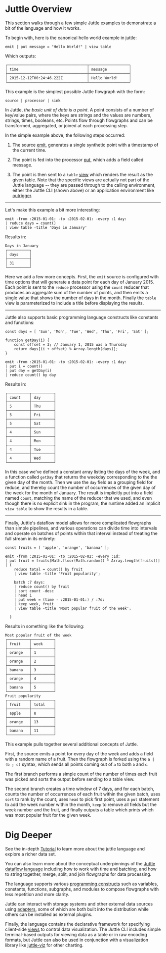 # Juttle Overview

This section walks through a few simple Juttle examples to demonstrate a bit of the language and how it works.

To begin with, here is the canonical hello world example in juttle:

```juttle
emit | put message = "Hello World!" | view table
```

Which outputs:

```
┌────────────────────────────────────┬──────────────────┐
│ time                               │ message          │
├────────────────────────────────────┼──────────────────┤
│ 2015-12-12T00:24:46.222Z           │ Hello World!     │
└────────────────────────────────────┴──────────────────┘
```

This example is the simplest possible Juttle flowgraph with the form:

```
source | processor | sink
```

In Juttle, *the basic unit of data is a point*. A point consists of a number of key/value pairs, where the keys are strings and the values are numbers, strings, times, booleans, etc. Points flow through flowgraphs and can be transformed, aggregated, or joined at each processing step.

In the simple example above, the following steps occurred:

1. The source [emit](../sources/emit.md), generates a single synthetic point with a timestamp of the current time.

1. The point is fed into the processor [put](../processors/put.md), which adds a field called message.

1. The point is then sent to a `table` [view](./views.md) which renders the result as the given table. Note that the specific views are actually not part of the Juttle language -- they are passed through to the calling environment, either the Juttle CLI (shown above) or an application environment like [outrigger](https://github.com/juttle/outrigger).

---

Let's make this example a bit more interesting:

```juttle
emit -from :2015-01-01: -to :2015-02-01: -every :1 day:
| reduce days = count()
| view table -title 'Days in January'
```

Results in:

```
Days in January
┌──────────┐
│ days     │
├──────────┤
│ 31       │
└──────────┘
```

Here we add a few more concepts. First, the `emit` source is configured with time options that will generate a data point for each day of January 2015. Each point is sent to the `reduce` processor using the `count` reducer that produces an aggregate sum of the number of points, and then emits a single value that shows the number of days in the month. Finally the `table` view is parameterized to include a title before displaying the results.

---

Juttle also supports basic programming language constructs like constants and functions:

```juttle
const days = [ 'Sun', 'Mon', 'Tue', 'Wed', 'Thu', 'Fri', 'Sat' ];

function getDay(i) {
    const offset = 3; // January 1, 2015 was a Thursday
    return days[(i + offset) % Array.length(days)];
}

emit -from :2015-01-01: -to :2015-02-01: -every :1 day:
| put i = count()
| put day = getDay(i)
| reduce count() by day
```

Results in:

```
┌──────────┬──────────┐
│ count    │ day      │
├──────────┼──────────┤
│ 5        │ Thu      │
├──────────┼──────────┤
│ 5        │ Fri      │
├──────────┼──────────┤
│ 5        │ Sat      │
├──────────┼──────────┤
│ 4        │ Sun      │
├──────────┼──────────┤
│ 4        │ Mon      │
├──────────┼──────────┤
│ 4        │ Tue      │
├──────────┼──────────┤
│ 4        │ Wed      │
└──────────┴──────────┘
```

In this case we've defined a constant array listing the days of the week, and a function called `getDay` that returns the weekday corresponding to the the given day of the month. Then we use the `day` field as a grouping field for reduce, and thereby count the number of occurrences of the given day of the week for the month of January. The result is implicitly put into a field named `count`, matching the name of the reducer that we used, and even though there is no explicit sink in the program, the runtime added an implicit `view table` to show the results in a table.

---

Finally, Juttle's dataflow model allows for more complicated flowgraphs than simple pipelines, and various operations can divide time into intervals and operate on batches of points within that interval instead of treating the full stream in its entirety:

```juttle
const fruits = [ 'apple', 'orange', 'banana' ];

emit -from :2015-01-01: -to :2015-02-02: -every :1d:
| put fruit = fruits[Math.floor(Math.random() * Array.length(fruits))]
| (
    reduce total = count() by fruit
    | view table -title 'Fruit popularity';

    batch :7 days:
    | reduce count() by fruit
    | sort count -desc
    | head 1
    | put week = (time - :2015-01-01:) / :7d:
    | keep week, fruit
    | view table -title 'Most popular fruit of the week';

  )
```

Results in something like the following:

```
Most popular fruit of the week
┌──────────┬──────────┐
│ fruit    │ week     │
├──────────┼──────────┤
│ orange   │ 1        │
├──────────┼──────────┤
│ orange   │ 2        │
├──────────┼──────────┤
│ banana   │ 3        │
├──────────┼──────────┤
│ orange   │ 4        │
├──────────┼──────────┤
│ banana   │ 5        │
└──────────┴──────────┘
Fruit popularity
┌──────────┬──────────┐
│ fruit    │ total    │
├──────────┼──────────┤
│ apple    │ 8        │
├──────────┼──────────┤
│ orange   │ 13       │
├──────────┼──────────┤
│ banana   │ 11       │
└──────────┴──────────┘
```

This example pulls together several additional concepts of Juttle.

First, the source emits a point for every day of the week and adds a field with a random name of a fruit. Then the flowgraph is forked using the `a | (b ; c)` syntax, which sends all points coming out of `a` to both `b` and `c`.

The first branch performs a simple count of the number of times each fruit was picked and sorts the output before sending to a table view.

The second branch creates a time window of 7 days, and for each batch, counts the number of occurrences of each fruit within the given batch, uses `sort` to rank by the count, uses `head` to pick first point, uses a `put` statement to add the week number within the month, `keep` to remove all fields but the week number and the fruit, and finally outputs a table which prints which was most popular fruit for the given week.

# Dig Deeper

See the in-depth [Tutorial](./juttle_tutorial.md) to learn more about the juttle language and explore a richer data set.

You can also learn more about the conceptual underpinnings of the [Juttle dataflow language](./dataflow.md) including how to work with time and batching, and how to string together, merge, split, and join flowgraphs for data processing.

The language supports various [programming constructs](./programming_constructs.md) such as variables, constants, functions, subgraphs, and modules to compose flowgraphs with less repetition and more clarity.

Juttle can interact with storage systems and other external data sources using [adapters](../adapters/index.md), some of which are both built into the distribution while others can be installed as external plugins.

Finally, the language contains the declarative framework for specifying client-side [views](./views.md) to control data visualization. The Juttle CLI includes simple terminal-based outputs for viewing data as a table or in raw encoding formats, but Juttle can also be used in conjunction with a visualization library like [juttle-viz](https://github.com/juttle/juttle-viz) for other charting.
